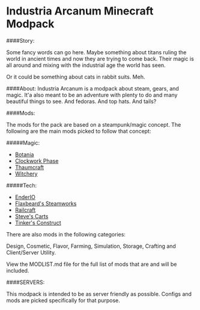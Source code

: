 Industria Arcanum Minecraft Modpack
=============

####Story:

Some fancy words can go here. Maybe something about titans ruling the world in ancient times and now they are trying to come back. Their magic is all around and mixing with the industrial age the world has seen.

Or it could be something about cats in rabbit suits. Meh.

####About:
Industria Arcanum is a modpack about steam, gears, and magic. It'a also meant to be an adventure with plenty to do and many beautiful things to see. And fedoras. And top hats. And tails?

####Mods:

The mods for the pack are based on a steampunk/magic concept. The following are the main mods picked to follow that concept:

#####Magic:
* [Botania](http://vazkii.us/mod/Botania/)
* [Clockwork Phase](http://www.minecraftforum.net/forums/mapping-and-modding/minecraft-mods/2288839-clockwork-phase-1-7-10_1-0-time-magic-all-wrapped)
* [Thaumcraft](http://www.minecraftforum.net/forums/mapping-and-modding/minecraft-mods/1292130-thaumcraft-4-2-1-4-updated-2014-10-10)
* [Witchery](http://www.minecraftforum.net/forums/mapping-and-modding/minecraft-mods/wip-mods/1445248-witchery-0-20-6)

#####Tech:
* [EnderIO](http://enderio.com/)
* [Flaxbeard's Steamworks](http://minecraft.curseforge.com/mc-mods/224867-flaxbeards-steam-power)
* [Railcraft](http://www.curse.com/mc-mods/minecraft/railcraft)
* [Steve's Carts](http://stevescarts.wikia.com/wiki/Steve's_Carts_Wiki)
* [Tinker's Construct](http://www.minecraftforum.net/forums/mapping-and-modding/minecraft-mods/2218638-tinkers-construct)

There are also mods in the following categories:

Design, Cosmetic, Flavor, Farming, Simulation, Storage, Crafting and Client/Server Utility.

View the MODLIST.md file for the full list of mods that are and will be included.

####SERVERS:

This modpack is intended to be as server friendly as possible. Configs and mods are picked specifically for that purpose.
